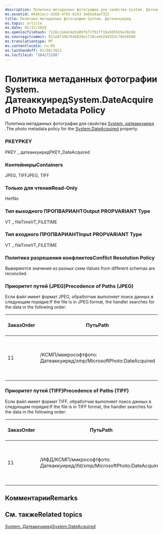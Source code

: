 ```yaml
---
description: Политика метаданных фотографии для свойства System. Датеаккуиред.
ms.assetid: 04a61ecc-d168-4f93-b143-3e6ba8aaf322
title: Политика метаданных фотографии System. Датеаккуиред
ms.topic: article
ms.date: 05/31/2018
ms.openlocfilehash: f126ccb4424d1489f671f61f719a505559a78c8d
ms.sourcegitcommit: 831e8f3db78ab820e1710cede244553c70e50500
ms.translationtype: MT
ms.contentlocale: ru-RU
ms.lasthandoff: 01/08/2021
ms.locfileid: "104272298"
---
```

# <a name="systemdateacquired-photo-metadata-policy"></a><span data-ttu-id="cfb3f-103">Политика метаданных фотографии System. Датеаккуиред</span><span class="sxs-lookup"><span data-stu-id="cfb3f-103">System.DateAcquired Photo Metadata Policy</span></span>

<span data-ttu-id="cfb3f-104">Политика метаданных фотографии для свойства [System. датеаккуиред](../properties/props-system-dateacquired.md) .</span><span class="sxs-lookup"><span data-stu-id="cfb3f-104">The photo metadata policy for the [System.DateAcquired](../properties/props-system-dateacquired.md) property.</span></span>

### <a name="pkey"></a><span data-ttu-id="cfb3f-105">PKEY</span><span class="sxs-lookup"><span data-stu-id="cfb3f-105">PKEY</span></span>

<span data-ttu-id="cfb3f-106">PKEY \_ датеаккуиред</span><span class="sxs-lookup"><span data-stu-id="cfb3f-106">PKEY\_DateAcquired</span></span>

### <a name="containers"></a><span data-ttu-id="cfb3f-107">Контейнеры</span><span class="sxs-lookup"><span data-stu-id="cfb3f-107">Containers</span></span>

<span data-ttu-id="cfb3f-108">JPEG, TIFF</span><span class="sxs-lookup"><span data-stu-id="cfb3f-108">JPEG, TIFF</span></span>

### <a name="read-only"></a><span data-ttu-id="cfb3f-109">Только для чтения</span><span class="sxs-lookup"><span data-stu-id="cfb3f-109">Read-Only</span></span>

<span data-ttu-id="cfb3f-110">Нет</span><span class="sxs-lookup"><span data-stu-id="cfb3f-110">No</span></span>

### <a name="output-propvariant-type"></a><span data-ttu-id="cfb3f-111">Тип выходного ПРОПВАРИАНТ</span><span class="sxs-lookup"><span data-stu-id="cfb3f-111">Output PROPVARIANT Type</span></span>

<span data-ttu-id="cfb3f-112">VT \_ fileTime</span><span class="sxs-lookup"><span data-stu-id="cfb3f-112">VT\_FILETIME</span></span>

### <a name="input-propvariant-type"></a><span data-ttu-id="cfb3f-113">Тип входного ПРОПВАРИАНТ</span><span class="sxs-lookup"><span data-stu-id="cfb3f-113">Input PROPVARIANT Type</span></span>

<span data-ttu-id="cfb3f-114">VT \_ fileTime</span><span class="sxs-lookup"><span data-stu-id="cfb3f-114">VT\_FILETIME</span></span>

### <a name="conflict-resolution-policy"></a><span data-ttu-id="cfb3f-115">Политика разрешения конфликтов</span><span class="sxs-lookup"><span data-stu-id="cfb3f-115">Conflict Resolution Policy</span></span>

<span data-ttu-id="cfb3f-116">Выверяются значения из разных схем.</span><span class="sxs-lookup"><span data-stu-id="cfb3f-116">Values from different schemas are reconciled.</span></span>

### <a name="precedence-of-paths-jpeg"></a><span data-ttu-id="cfb3f-117">Приоритет путей (JPEG)</span><span class="sxs-lookup"><span data-stu-id="cfb3f-117">Precedence of Paths (JPEG)</span></span>

<span data-ttu-id="cfb3f-118">Если файл имеет формат JPEG, обработчик выполняет поиск данных в следующем порядке:</span><span class="sxs-lookup"><span data-stu-id="cfb3f-118">If the file is in JPEG format, the handler searches for the data in the following order:</span></span>



| <span data-ttu-id="cfb3f-119">Заказ</span><span class="sxs-lookup"><span data-stu-id="cfb3f-119">Order</span></span> | <span data-ttu-id="cfb3f-120">Путь</span><span class="sxs-lookup"><span data-stu-id="cfb3f-120">Path</span></span>                             | <span data-ttu-id="cfb3f-121">Формат диска</span><span class="sxs-lookup"><span data-stu-id="cfb3f-121">Disk Format</span></span>                        | <span data-ttu-id="cfb3f-122">Обязательно</span><span class="sxs-lookup"><span data-stu-id="cfb3f-122">Required</span></span> |
|-------|----------------------------------|------------------------------------|----------|
| <span data-ttu-id="cfb3f-123">1</span><span class="sxs-lookup"><span data-stu-id="cfb3f-123">1</span></span>     | <span data-ttu-id="cfb3f-124">/КСМП/микрософтфото: Датеаккуиред</span><span class="sxs-lookup"><span data-stu-id="cfb3f-124">/xmp/MicrosoftPhoto:DateAcquired</span></span> | <span data-ttu-id="cfb3f-125">Строка Юникода в формате даты XMP.</span><span class="sxs-lookup"><span data-stu-id="cfb3f-125">Unicode string in XMP date format.</span></span> | <span data-ttu-id="cfb3f-126">Да</span><span class="sxs-lookup"><span data-stu-id="cfb3f-126">Yes</span></span>      |



 

### <a name="precedence-of-paths-tiff"></a><span data-ttu-id="cfb3f-127">Приоритет путей (TIFF)</span><span class="sxs-lookup"><span data-stu-id="cfb3f-127">Precedence of Paths (TIFF)</span></span>

<span data-ttu-id="cfb3f-128">Если файл имеет формат TIFF, обработчик выполняет поиск данных в следующем порядке:</span><span class="sxs-lookup"><span data-stu-id="cfb3f-128">If the file is in TIFF format, the handler searches for the data in the following order:</span></span>



| <span data-ttu-id="cfb3f-129">Заказ</span><span class="sxs-lookup"><span data-stu-id="cfb3f-129">Order</span></span> | <span data-ttu-id="cfb3f-130">Путь</span><span class="sxs-lookup"><span data-stu-id="cfb3f-130">Path</span></span>                                 | <span data-ttu-id="cfb3f-131">Формат диска</span><span class="sxs-lookup"><span data-stu-id="cfb3f-131">Disk Format</span></span>                        | <span data-ttu-id="cfb3f-132">Обязательно</span><span class="sxs-lookup"><span data-stu-id="cfb3f-132">Required</span></span> |
|-------|--------------------------------------|------------------------------------|----------|
| <span data-ttu-id="cfb3f-133">1</span><span class="sxs-lookup"><span data-stu-id="cfb3f-133">1</span></span>     | <span data-ttu-id="cfb3f-134">/ИФД/КСМП/микрософтфото: Датеаккуиред</span><span class="sxs-lookup"><span data-stu-id="cfb3f-134">/ifd/xmp/MicrosoftPhoto:DateAcquired</span></span> | <span data-ttu-id="cfb3f-135">Строка Юникода в формате даты XMP.</span><span class="sxs-lookup"><span data-stu-id="cfb3f-135">Unicode string in XMP date format.</span></span> | <span data-ttu-id="cfb3f-136">Да</span><span class="sxs-lookup"><span data-stu-id="cfb3f-136">Yes</span></span>      |



 

## <a name="remarks"></a><span data-ttu-id="cfb3f-137">Комментарии</span><span class="sxs-lookup"><span data-stu-id="cfb3f-137">Remarks</span></span>

## <a name="related-topics"></a><span data-ttu-id="cfb3f-138">См. также</span><span class="sxs-lookup"><span data-stu-id="cfb3f-138">Related topics</span></span>

<dl> <dt>

[<span data-ttu-id="cfb3f-139">System. Датеаккуиред</span><span class="sxs-lookup"><span data-stu-id="cfb3f-139">System.DateAcquired</span></span>](../properties/props-system-dateacquired.md)
</dt> </dl>

 

 
